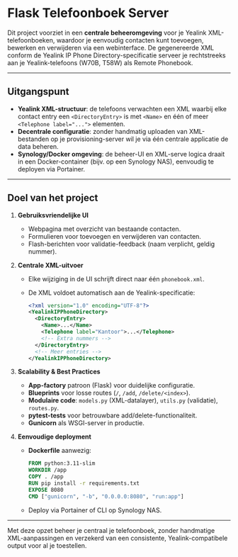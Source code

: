 # Flask Telefoonboek Server

Dit project voorziet in een **centrale beheeromgeving** voor je Yealink XML-telefoonboeken, waardoor je eenvoudig contacten kunt toevoegen, bewerken en verwijderen via een webinterface. De gegenereerde XML conform de Yealink IP Phone Directory-specificatie serveer je rechtstreeks aan je Yealink-telefoons (W70B, T58W) als Remote Phonebook.

---

## Uitgangspunt

* **Yealink XML-structuur**: de telefoons verwachten een XML waarbij elke contact entry een `<DirectoryEntry>` is met `<Name>` en één of meer `<Telephone label="...">` elementen.
* **Decentrale configuratie**: zonder handmatig uploaden van XML-bestanden op je provisioning-server wil je via één centrale applicatie de data beheren.
* **Synology/Docker omgeving**: de beheer-UI en XML-serve logica draait in een Docker-container (bijv. op een Synology NAS), eenvoudig te deployen via Portainer.

---

## Doel van het project

1. **Gebruiksvriendelijke UI**

   * Webpagina met overzicht van bestaande contacten.
   * Formulieren voor toevoegen en verwijderen van contacten.
   * Flash-berichten voor validatie-feedback (naam verplicht, geldig nummer).

2. **Centrale XML-uitvoer**

   * Elke wijziging in de UI schrijft direct naar één `phonebook.xml`.
   * De XML voldoet automatisch aan de Yealink-specificatie:

     ```xml
     <?xml version="1.0" encoding="UTF-8"?>
     <YealinkIPPhoneDirectory>
       <DirectoryEntry>
         <Name>...</Name>
         <Telephone label="Kantoor">...</Telephone>
         <!-- Extra nummers -->
       </DirectoryEntry>
       <!-- Meer entries -->
     </YealinkIPPhoneDirectory>
     ```

3. **Scalability & Best Practices**

   * **App-factory** patroon (Flask) voor duidelijke configuratie.
   * **Blueprints** voor losse routes (`/`, `/add`, `/delete/<index>`).
   * **Modulaire code**: `models.py` (XML-datalayer), `utils.py` (validatie), `routes.py`.
   * **pytest-tests** voor betrouwbare add/delete-functionaliteit.
   * **Gunicorn** als WSGI-server in productie.

4. **Eenvoudige deployment**

   * **Dockerfile** aanwezig:

     ```dockerfile
     FROM python:3.11-slim
     WORKDIR /app
     COPY . /app
     RUN pip install -r requirements.txt
     EXPOSE 8080
     CMD ["gunicorn", "-b", "0.0.0.0:8080", "run:app"]
     ```
   * Deploy via Portainer of CLI op Synology NAS.

---

Met deze opzet beheer je centraal je telefoonboek, zonder handmatige XML-aanpassingen en verzekerd van een consistente, Yealink-compatibele output voor al je toestellen.
